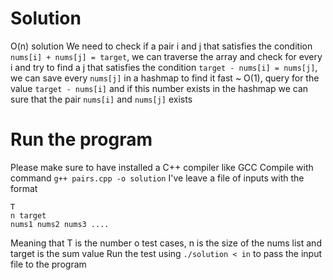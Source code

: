 # Solution
O(n) solution
We need to check if a pair i and j that satisfies the condition `nums[i] + nums[j] = target`, we can traverse the array and check for every i and try to find a j that satisfies the condition `target - nums[i] = nums[j]`, we can save every `nums[j]` in a hashmap to find it fast ~ O(1), query for the value `target - nums[i]` and if this number exists in the hashmap we can sure that the pair `nums[i]` and `nums[j]` exists

# Run the program
Please make sure to have installed a C++ compiler like GCC
Compile with command `g++ pairs.cpp -o solution`
I've leave a file of inputs with the format
``` 
T
n target
nums1 nums2 nums3 ....
```
Meaning that T is the number o test cases, n is the size of the nums list and target is the sum value
Run the test using `./solution < in` to pass the input file to the program
